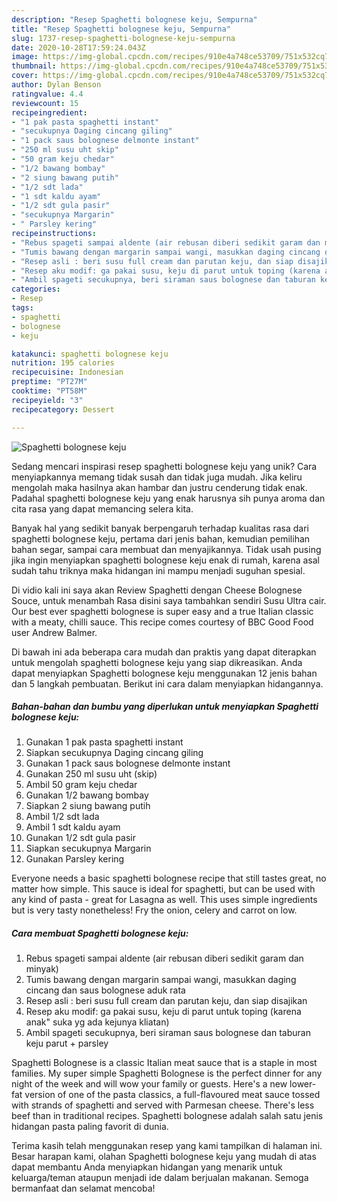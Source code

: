 ```yaml
---
description: "Resep Spaghetti bolognese keju, Sempurna"
title: "Resep Spaghetti bolognese keju, Sempurna"
slug: 1737-resep-spaghetti-bolognese-keju-sempurna
date: 2020-10-28T17:59:24.043Z
image: https://img-global.cpcdn.com/recipes/910e4a748ce53709/751x532cq70/spaghetti-bolognese-keju-foto-resep-utama.jpg
thumbnail: https://img-global.cpcdn.com/recipes/910e4a748ce53709/751x532cq70/spaghetti-bolognese-keju-foto-resep-utama.jpg
cover: https://img-global.cpcdn.com/recipes/910e4a748ce53709/751x532cq70/spaghetti-bolognese-keju-foto-resep-utama.jpg
author: Dylan Benson
ratingvalue: 4.4
reviewcount: 15
recipeingredient:
- "1 pak pasta spaghetti instant"
- "secukupnya Daging cincang giling"
- "1 pack saus bolognese delmonte instant"
- "250 ml susu uht skip"
- "50 gram keju chedar"
- "1/2 bawang bombay"
- "2 siung bawang putih"
- "1/2 sdt lada"
- "1 sdt kaldu ayam"
- "1/2 sdt gula pasir"
- "secukupnya Margarin"
- " Parsley kering"
recipeinstructions:
- "Rebus spageti sampai aldente (air rebusan diberi sedikit garam dan minyak)"
- "Tumis bawang dengan margarin sampai wangi, masukkan daging cincang dan saus bolognese aduk rata"
- "Resep asli : beri susu full cream dan parutan keju, dan siap disajikan"
- "Resep aku modif: ga pakai susu, keju di parut untuk toping (karena anak&#34; suka yg ada kejunya kliatan)"
- "Ambil spageti secukupnya, beri siraman saus bolognese dan taburan keju parut + parsley"
categories:
- Resep
tags:
- spaghetti
- bolognese
- keju

katakunci: spaghetti bolognese keju 
nutrition: 195 calories
recipecuisine: Indonesian
preptime: "PT27M"
cooktime: "PT58M"
recipeyield: "3"
recipecategory: Dessert

---
```



![Spaghetti bolognese keju](https://img-global.cpcdn.com/recipes/910e4a748ce53709/751x532cq70/spaghetti-bolognese-keju-foto-resep-utama.jpg)

Sedang mencari inspirasi resep spaghetti bolognese keju yang unik? Cara menyiapkannya memang tidak susah dan tidak juga mudah. Jika keliru mengolah maka hasilnya akan hambar dan justru cenderung tidak enak. Padahal spaghetti bolognese keju yang enak harusnya sih punya aroma dan cita rasa yang dapat memancing selera kita.

Banyak hal yang sedikit banyak berpengaruh terhadap kualitas rasa dari spaghetti bolognese keju, pertama dari jenis bahan, kemudian pemilihan bahan segar, sampai cara membuat dan menyajikannya. Tidak usah pusing jika ingin menyiapkan spaghetti bolognese keju enak di rumah, karena asal sudah tahu triknya maka hidangan ini mampu menjadi suguhan spesial.

Di vidio kali ini saya akan Review Spaghetti dengan Cheese Bolognese Souce, untuk menambah Rasa disini saya tambahkan sendiri Susu Ultra cair. Our best ever spaghetti bolognese is super easy and a true Italian classic with a meaty, chilli sauce. This recipe comes courtesy of BBC Good Food user Andrew Balmer.


Di bawah ini ada beberapa cara mudah dan praktis yang dapat diterapkan untuk mengolah spaghetti bolognese keju yang siap dikreasikan. Anda dapat menyiapkan Spaghetti bolognese keju menggunakan 12 jenis bahan dan 5 langkah pembuatan. Berikut ini cara dalam menyiapkan hidangannya.

<!--inarticleads1-->

##### Bahan-bahan dan bumbu yang diperlukan untuk menyiapkan Spaghetti bolognese keju:

1. Gunakan 1 pak pasta spaghetti instant
1. Siapkan secukupnya Daging cincang giling
1. Gunakan 1 pack saus bolognese delmonte instant
1. Gunakan 250 ml susu uht (skip)
1. Ambil 50 gram keju chedar
1. Gunakan 1/2 bawang bombay
1. Siapkan 2 siung bawang putih
1. Ambil 1/2 sdt lada
1. Ambil 1 sdt kaldu ayam
1. Gunakan 1/2 sdt gula pasir
1. Siapkan secukupnya Margarin
1. Gunakan  Parsley kering


Everyone needs a basic spaghetti bolognese recipe that still tastes great, no matter how simple. This sauce is ideal for spaghetti, but can be used with any kind of pasta - great for Lasagna as well. This uses simple ingredients but is very tasty nonetheless! Fry the onion, celery and carrot on low. 

<!--inarticleads2-->

##### Cara membuat Spaghetti bolognese keju:

1. Rebus spageti sampai aldente (air rebusan diberi sedikit garam dan minyak)
1. Tumis bawang dengan margarin sampai wangi, masukkan daging cincang dan saus bolognese aduk rata
1. Resep asli : beri susu full cream dan parutan keju, dan siap disajikan
1. Resep aku modif: ga pakai susu, keju di parut untuk toping (karena anak&#34; suka yg ada kejunya kliatan)
1. Ambil spageti secukupnya, beri siraman saus bolognese dan taburan keju parut + parsley


Spaghetti Bolognese is a classic Italian meat sauce that is a staple in most families. My super simple Spaghetti Bolognese is the perfect dinner for any night of the week and will wow your family or guests. Here&#39;s a new lower-fat version of one of the pasta classics, a full-flavoured meat sauce tossed with strands of spaghetti and served with Parmesan cheese. There&#39;s less beef than in traditional recipes. Spaghetti bolognese adalah salah satu jenis hidangan pasta paling favorit di dunia. 

Terima kasih telah menggunakan resep yang kami tampilkan di halaman ini. Besar harapan kami, olahan Spaghetti bolognese keju yang mudah di atas dapat membantu Anda menyiapkan hidangan yang menarik untuk keluarga/teman ataupun menjadi ide dalam berjualan makanan. Semoga bermanfaat dan selamat mencoba!
